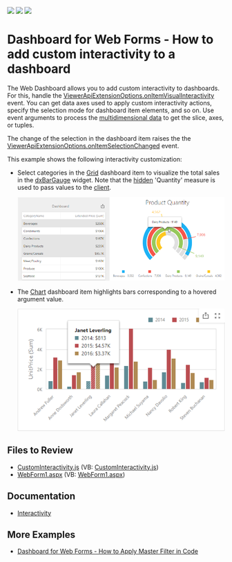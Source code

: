 <!-- default badges list -->
![](https://img.shields.io/endpoint?url=https://codecentral.devexpress.com/api/v1/VersionRange/128579768/21.2.9%2B)
[![](https://img.shields.io/badge/Open_in_DevExpress_Support_Center-FF7200?style=flat-square&logo=DevExpress&logoColor=white)](https://supportcenter.devexpress.com/ticket/details/T495562)
[![](https://img.shields.io/badge/📖_How_to_use_DevExpress_Examples-e9f6fc?style=flat-square)](https://docs.devexpress.com/GeneralInformation/403183)
<!-- default badges end -->

# Dashboard for Web Forms - How to add custom interactivity to a dashboard

The Web Dashboard allows you to add custom interactivity to dashboards. For this, handle the [ViewerApiExtensionOptions.onItemVisualInteractivity](https://docs.devexpress.com/Dashboard/js-DevExpress.Dashboard.ViewerApiExtensionOptions?p=netframework#js_devexpress_dashboard_viewerapiextensionoptions_onitemvisualinteractivity) event. You can get data axes used to apply custom interactivity actions, specify the selection mode for dashboard item elements, and so on. Use event arguments to process the [multidimensional data](https://docs.devexpress.com/Dashboard/403003/web-dashboard/dashboard-control-for-javascript-applications-jquery-knockout-etc/obtain-underlying-and-displayed-data) to get the slice, axes, or tuples.

The change of the selection in the dashboard item raises the the [ViewerApiExtensionOptions.onItemSelectionChanged](https://docs.devexpress.com/Dashboard/js-DevExpress.Dashboard.ViewerApiExtensionOptions#js_devexpress_dashboard_viewerapiextensionoptions_onitemselectionchanged) event.

This example shows the following interactivity customization:

- Select categories in the [Grid](https://docs.devexpress.com/Dashboard/117161/web-dashboard/create-dashboards-on-the-web/dashboard-item-settings/grid) dashboard item to visualize the total sales in the [dxBarGauge](https://js.devexpress.com/Documentation/ApiReference/UI_Components/dxBarGauge/) widget. Note that the [hidden](https://docs.devexpress.com/Dashboard/117064/web-dashboard/create-dashboards-on-the-web/binding-dashboard-items-to-data/hidden-data-items) 'Quantity' measure is used to pass values to the [client](https://docs.devexpress.com/Dashboard/116302/web-dashboard/aspnet-web-forms-dashboard-control/client-side-api-overview).

  ![](img/grid-dxbargauge-selection.png)
  
- The [Chart](https://docs.devexpress.com/Dashboard/117159/web-dashboard/create-dashboards-on-the-web/dashboard-item-settings/chart) dashboard item highlights bars corresponding to a hovered argument value.
  
  ![](img/chart-highlight-selection.png)

## Files to Review

* [CustomInteractivity.js](./CS/ASPxDashboard_CustomVisualInteractivity/Scripts/CustomInteractivity.js) (VB: [CustomInteractivity.js](./VB/ASPxDashboard_CustomVisualInteractivity/Scripts/CustomInteractivity.js))
* [WebForm1.aspx](./CS/ASPxDashboard_CustomVisualInteractivity/WebForm1.aspx) (VB: [WebForm1.aspx](./VB/ASPxDashboard_CustomVisualInteractivity/WebForm1.aspx))


## Documentation

- [Interactivity](https://docs.devexpress.com/Dashboard/116985/web-dashboard/create-dashboards-on-the-web/interactivity)

## More Examples

- [Dashboard for Web Forms - How to Apply Master Filter in Code](https://github.com/DevExpress-Examples/asp-net-web-forms-dashboard-apply-master-filter-in-code)
